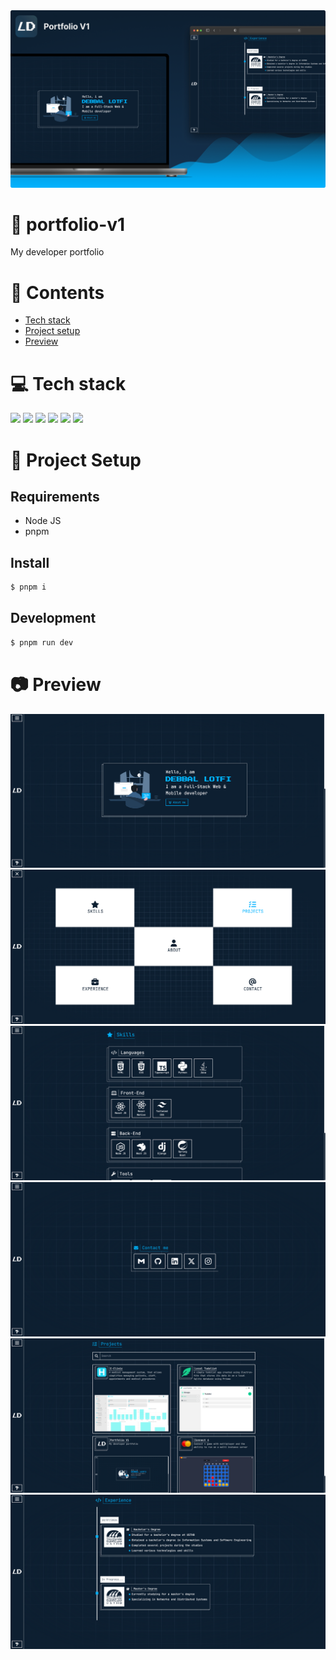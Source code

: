<img src="https://raw.githubusercontent.com/devlotfi/portfolio-v1/main/github-assets/github-banner.png">

# 📜 portfolio-v1
My developer portfolio

# 📌 Contents
- [Tech stack](#-tech-stack)
- [Project setup](#-project-setup)
- [Preview](#-preview)

# 💻 Tech stack

<p float="left">
  <img height="50px" src="https://devlotfi.github.io/stack-icons/icons/html.svg">
  <img height="50px" src="https://devlotfi.github.io/stack-icons/icons/css.svg">
  <img height="50px" src="https://devlotfi.github.io/stack-icons/icons/ts.svg">
  <img height="50px" src="https://devlotfi.github.io/stack-icons/icons/tailwind.svg">
  <img height="50px" src="https://devlotfi.github.io/stack-icons/icons/vite.svg">
  <img height="50px" src="https://devlotfi.github.io/stack-icons/icons/react.svg">
</p>

# 📂 Project Setup

## Requirements
- Node JS
- pnpm

## Install

```bash
$ pnpm i
```

## Development

```bash
$ pnpm run dev
```

# 📷 Preview

<img src="https://raw.githubusercontent.com/devlotfi/portfolio-v1/main/github-assets/preview-1.png">
<img src="https://raw.githubusercontent.com/devlotfi/portfolio-v1/main/github-assets/preview-2.png">
<img src="https://raw.githubusercontent.com/devlotfi/portfolio-v1/main/github-assets/preview-3.png">
<img src="https://raw.githubusercontent.com/devlotfi/portfolio-v1/main/github-assets/preview-4.png">
<img src="https://raw.githubusercontent.com/devlotfi/portfolio-v1/main/github-assets/preview-5.png">
<img src="https://raw.githubusercontent.com/devlotfi/portfolio-v1/main/github-assets/preview-6.png">
